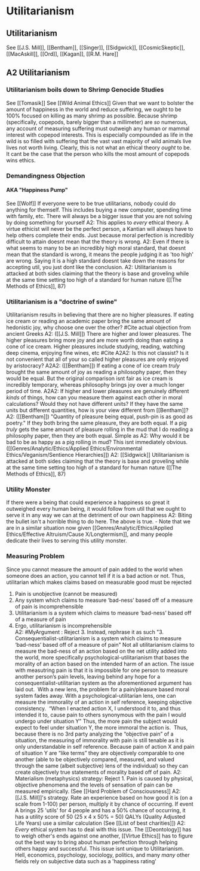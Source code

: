# Utilitarianism

## Utilitarianism
See [[J.S. Mill]], [[Bentham]], [[Singer]], [[Sidgwick]], [[CosmicSkeptic]], [[MacAskill]], [[Ord]], [[Kagan]], [[R.M. Hare]]

## A2 Utilitarianism

### Utilitarianism boils down to Shrimp Genocide Studies
See [[Tomasik]]
See [[Wild Animal Ethics]]
Given that we want to bolster the amount of happiness in the world and reduce suffering, we ought to be 100% focused on killing as many shrimp as possible. Because shrimp (specifically, copepods, barely bigger than a millimeter) are *so* numerous, any account of measuring suffering must outweigh any human or mammal interest with copepod interests. This is especially compounded as life in the wild is so filled with suffering that the vast vast majority of wild animals live lives not worth living. 
Clearly, this is not what an ethical theory *ought* to be. It cant be the case that the person who kills the most amount of copepods wins ethics. 

### Demandingness Objection
#### AKA "Happiness Pump" 
See [[Wolf]]
If everyone were to be true utilitarians, nobody could do anything for themself. This includes buying a new computer, spending time with family, etc. There will always be a bigger issue that you are not solving by doing something for yourself
	A2: This applies to *every* ethical theory. A virtue ethicist will never be the perfect person, a Kantian will always have to help others complete their ends. Just because moral perfection is incredibly difficult to attain doesnt mean that the theory is wrong.
	A2: Even if there is what seems to many to be an incredibly high moral standard, that doesnt mean that the standard is wrong, it means the people judging it as 'too high' are wrong. Saying it is a high standard doesnt take down the reasons for accepting util, you just dont like the conclusion. 
	A2: Utilitarianism is attacked at both sides claiming that the theory is base and groveling  while at the same time setting too high of a standard for human nature ([[The Methods of Ethics]], 87)

### Utilitarianism is a "doctrine of swine"
Utilitarianism results in believing that there are no higher pleasures. If eating ice cream or reading an academic paper bring the same amount of hedonistic joy, why choose one over the other?
#Cite actual objection from ancient Greeks
	A2: ([[J.S. Mill]]) There are higher and lower pleasures. The higher pleasures bring more joy and are more worth doing than eating a cone of ice cream. Higher pleasures include studying, reading, watching deep cinema, enjoying fine wines, etc #Cite 
		A2A2: Is this not classist? Is it not convenient that all of your so called higher pleasures are only enjoyed by aristocracy? 
		A2A2: ([[Bentham]]) If eating a cone of ice cream *truly* brought the same amount of joy as reading a philosophy paper, then they would be equal. But the original comparison isnt fair as ice cream is incredibly temporary, whereas philosophy brings joy over a much longer period of time.
		A2A2: If higher and lower pleasures are genuinely different *kinds* of things, how can you measure them against each other in moral calculations? Would they not have different units? If they have the same units but different quantities, how is your view different from [[Bentham]]?
	A2: ([[Bentham]]) "Quantity of pleasure being equal, push-pin is as good as poetry." If they both bring the same pleasure, they are both equal. If a pig *truly* gets the same amount of pleasure rolling in the mud that I do reading a philosophy paper, then they are both equal. Simple as
	A2: Why would it be bad to be as happy as a pig rolling in mud? This isnt immediately obvious. ([[Genres/Analytic/Ethics/Applied Ethics/Environmental Ethics/Veganism/Sentience Hierarchies]])
	A2: [[Sidgwick]] Utilitarianism is attacked at both sides claiming that the theory is base and groveling  while 
	at the same time setting too high of a standard for human nature ([[The Methods of Ethics]], 87)


### Utility Monster
If there were a being that could experience a happiness so great it outweighed every human being, it would follow from util that we ought to serve it in any way we can at the detriment of our own happiness
	A2: Biting the bullet isn't a horrible thing to do here. The above is true. 
	- Note that we are in a similar situation now given [[Genres/Analytic/Ethics/Applied Ethics/Effective Altruism/Cause X/Longtermism]], and many people dedicate their lives to serving this utility monster.	

### Measuring Problem
Since you cannot measure the amount of pain added to the world when someone does an action, you cannot tell if it is a bad action or not. Thus, utilitarian which makes claims based on measurable good must be rejected
1.  Pain is unobjective (cannot be measured)
2.  Any system which claims to measure ‘bad-ness’ based off of a measure of pain is incomprehensible
3.  Utilitarianism is a system which claims to measure ‘bad-ness’ based off of a measure of pain
4.  Ergo, utilitarianism is incomprehensible  
	A2: #MyArgument :
		Reject 3. Instead, rephrase it as such
		"3. Consequentialist-utilitarianism is a system which claims to measure ‘bad-ness’ based off of a measure of pain"
		Not all utilitarianism claims to measure the bad-ness of an action based on the net utility added into the world, more specifically psychological-utilitarianism that bases the morality of an action based on the intended harm of an action.
		The issue with measutring pain is that it is impossible for one person to measure another person’s pain levels, leaving behind any hope for a consequentialist-utilitarian system as the aforementioned argument has laid out. 
		With a new lens, the problem for a pain/pleasure based moral system fades away. With a psychological-utilitarian lens, one can measure the immorality of an action in self reference, keeping objective consistency. 
			“When I enacted action X, I understood it to, and thus intended it to, cause pain to others synonymous with the pain I would undergo under situation Y”
			Thus, the more pain the subject would expect to feel under situation Y, the more immoral the action is. 
		Thus, because there is no 3rd party analyzing the “objective pain” of a situation, the measuring of immorality with pain is still tenable as it is only understandable in self reference. Because pain of action X and pain of situation Y are “like terms” they are objectively comparable to one another (able to be objectively compared, measured, and valued through the same (albeit subjective) lens of the individual) so they can create objectively true statements of morality based off of pain.
	A2: Materialism (metaphysics) strategy: Reject 1. Pain is caused by physical, objective phenomena and the levels of sensation of pain can be measured empirically. (See [[Hard Problem of Consciousness]]
	A2: [[J.S. Mill]]'s strategy. Rate an experience based on how good it is (on a scale from 1-100) per person, multiply it by chance of occurring. 
		If event A brings 25 'utils' for 4 people and has a 50% chance of occurring, it has a utility score of 50
			(25 x 4 x 50% = 50)
			QALYs (Quality Adjusted Life Years) use a similar calculation (See [[List of best charities]])
	A2: *Every* ethical system has to deal with this issue. The [[Deontology]] has to weigh other's ends against one another, [[Virtue Ethics]] has to figure out the best way to bring about human perfection through helping others happy and successful. This issue isnt unique to Utilitarianism. Hell, economics, psychology, sociology, politics, and many *many* other fields rely on subjective data such as a 'happiness rating'